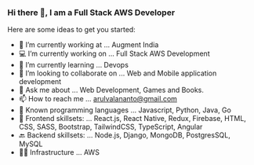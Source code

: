 ### Hi there 👋, I am a Full Stack AWS Developer

Here are some ideas to get you started:

- 🔭 I’m currently working at ... Augment India
- 💻 I’m currently working on ... Full Stack AWS Development
- 🌱 I’m currently learning ... Devops
- 👯 I’m looking to collaborate on ... Web and Mobile application development
- 💬 Ask me about ... Web Development, Games and Books.
- 📫 How to reach me ... arulvalananto@gmail.com
- 🤖 Known programming languages ... Javascript, Python, Java, Go
- 🚀 Frontend skillsets: ... React.js, React Native, Redux, Firebase, HTML, CSS, SASS, Bootstrap, TailwindCSS, TypeScript, Angular
- 🔙 Backend skillsets: ... Node.js, Django, MongoDB, PostgresSQL, MySQL
- 👨‍💻 Infrastructure ... AWS
